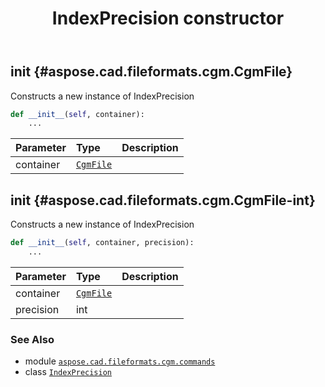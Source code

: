 ﻿---
title: IndexPrecision constructor
second_title: Aspose.CAD for Python via .NET API References
description: 
type: docs
weight: 10
url: /python-net/aspose.cad.fileformats.cgm.commands/indexprecision/__init__/
is_root: false
---

## __init__ {#aspose.cad.fileformats.cgm.CgmFile}

Constructs a new instance of IndexPrecision



```python
def __init__(self, container):
    ...
```


| Parameter | Type | Description |
| :- | :- | :- |
| container | [`CgmFile`](/cad/python-net/aspose.cad.fileformats.cgm/cgmfile) |  |


## __init__ {#aspose.cad.fileformats.cgm.CgmFile-int}

Constructs a new instance of IndexPrecision



```python
def __init__(self, container, precision):
    ...
```


| Parameter | Type | Description |
| :- | :- | :- |
| container | [`CgmFile`](/cad/python-net/aspose.cad.fileformats.cgm/cgmfile) |  |
| precision | int |  |



### See Also
* module [`aspose.cad.fileformats.cgm.commands`](../../)
* class [`IndexPrecision`](/cad/python-net/aspose.cad.fileformats.cgm.commands/indexprecision)
